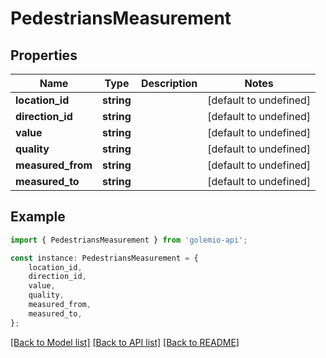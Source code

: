 # PedestriansMeasurement


## Properties

Name | Type | Description | Notes
------------ | ------------- | ------------- | -------------
**location_id** | **string** |  | [default to undefined]
**direction_id** | **string** |  | [default to undefined]
**value** | **string** |  | [default to undefined]
**quality** | **string** |  | [default to undefined]
**measured_from** | **string** |  | [default to undefined]
**measured_to** | **string** |  | [default to undefined]

## Example

```typescript
import { PedestriansMeasurement } from 'golemio-api';

const instance: PedestriansMeasurement = {
    location_id,
    direction_id,
    value,
    quality,
    measured_from,
    measured_to,
};
```

[[Back to Model list]](../README.md#documentation-for-models) [[Back to API list]](../README.md#documentation-for-api-endpoints) [[Back to README]](../README.md)
